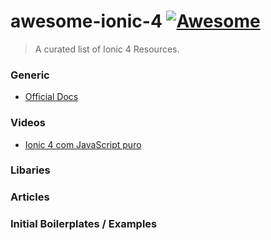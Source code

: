 # awesome-ionic-4 [![Awesome](https://cdn.rawgit.com/sindresorhus/awesome/d7305f38d29fed78fa85652e3a63e154dd8e8829/media/badge.svg)](https://github.com/sindresorhus/awesome)

> A curated list of Ionic 4 Resources. 

### Generic
* [Official Docs](https://beta.ionicframework.com/docs/)
### Videos
* [Ionic 4 com JavaScript puro](https://www.youtube.com/watch?v=WzYA4rv41jg&t=)
### Libaries

### Articles

### Initial Boilerplates / Examples

